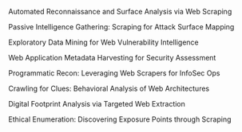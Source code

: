 Automated Reconnaissance and Surface Analysis via Web Scraping

Passive Intelligence Gathering: Scraping for Attack Surface Mapping

Exploratory Data Mining for Web Vulnerability Intelligence

Web Application Metadata Harvesting for Security Assessment

Programmatic Recon: Leveraging Web Scrapers for InfoSec Ops

Crawling for Clues: Behavioral Analysis of Web Architectures

Digital Footprint Analysis via Targeted Web Extraction

Ethical Enumeration: Discovering Exposure Points through Scraping
